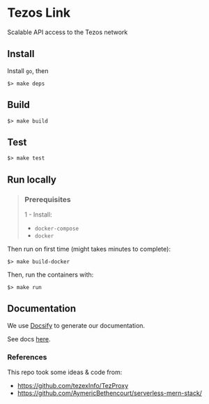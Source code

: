 # Tezos Link

Scalable API access to the Tezos network

## Install

Install `go`, then

```shell
$> make deps
```

## Build 

```shell
$> make build
```

## Test

```shell
$> make test
```

## Run locally

> ### Prerequisites
> 1 - Install:
> - `docker-compose`
> - `docker`

Then run on first time (might takes minutes to complete):
```shell
$> make build-docker
```

Then, run the containers with:
```shell
$> make run
```

## Documentation

We use [Docsify](https://docsify.js.org/#/quickstart) to generate our documentation.

See docs [here](TODO).

### References

This repo took some ideas & code from:
- https://github.com/tezexInfo/TezProxy
- https://github.com/AymericBethencourt/serverless-mern-stack/
